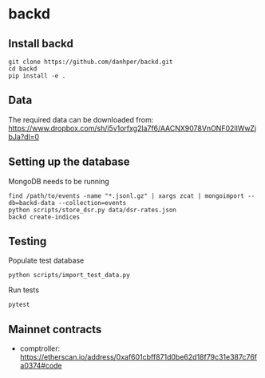 # backd

## Install backd

```
git clone https://github.com/danhper/backd.git
cd backd
pip install -e .
```

## Data

The required data can be downloaded from:
https://www.dropbox.com/sh/i5v1orfxg2la7f6/AACNX9078VnONF02lIWwZjbJa?dl=0

## Setting up the database

MongoDB needs to be running

```
find /path/to/events -name "*.jsonl.gz" | xargs zcat | mongoimport --db=backd-data --collection=events
python scripts/store_dsr.py data/dsr-rates.json
backd create-indices
```

## Testing

Populate test database

```
python scripts/import_test_data.py
```

Run tests

```
pytest
```


## Mainnet contracts

* comptroller: https://etherscan.io/address/0xaf601cbff871d0be62d18f79c31e387c76fa0374#code
